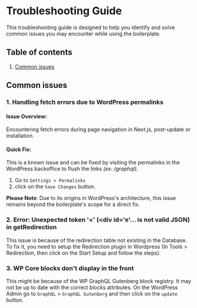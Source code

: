 # Troubleshooting Guide

This troubleshooting guide is designed to help you identify and solve common issues you may encounter while using the boilerplate.

## Table of contents

1. [Common issues](#common-issues)

## Common issues

### 1. Handling fetch errors due to WordPress permalinks

#### Issue Overview:

Encountering fetch errors during page navigation in Next.js, post-update or installation.

#### Quick Fix:

This is a known issue and can be fixed by visiting the permalinks in the WordPress backoffice to flush the links _(ex: /graphql)_.

1. Go to `Settings > Permalinks`
2. click on the `Save Changes` button.

**Please Note**: Due to its origins in WordPress's architecture, this issue remains beyond the boilerplate's scope for a direct fix.

### 2. Error: Unexpected token '<' (<div id='e'... is not valid JSON) in getRedirection

This issue is because of the redirection table not existing in the Database. To fix it, you need to setup the Redirection plugin in Wordpress (In Tools > Redirection, then click on the Start Setup and follow the steps).

### 3. WP Core blocks don't display in the front

This might be because of the WP GraphQL Gutenberg block registry. It may not be up to date with the correct blocks attributes.
On the WordPress Admin go to `GraphQL` > `GraphQL Gutenberg` and then click on the `update` button.
